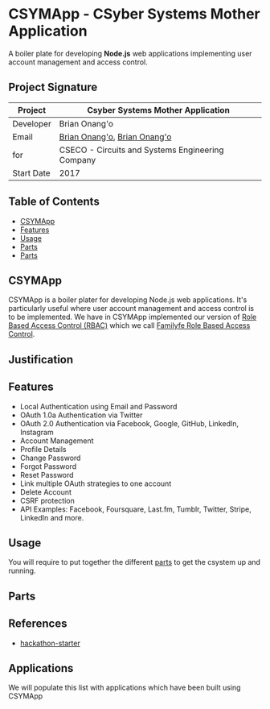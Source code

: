 # CSYMApp - CSyber Systems Mother Application
A boiler plate for developing **Node.js** web applications implementing user account management and access control.

## Project Signature
Project | **Csyber Systems Mother Application**
---|----------------
Developer | Brian Onang'o
Email  | [Brian Onang'o](mailto:brian@cseco.co.ke), [Brian Onang'o](mailto:surgbc@gmail.com)
for  | CSECO - Circuits and Systems Engineering Company
Start Date  | 2017 

## Table of Contents
- [CSYMApp](#csymapp)
- [Features](#features)
- [Usage](#usage)
- [Parts](#parts)
- [Parts](#references)

## CSYMApp
CSYMApp is a boiler plater for developing Node.js web applications. It's particularly useful where user account management and access control is to be implemented. We have in CSYMApp implemented our version of [Role Based Access Control (RBAC)](https://en.wikipedia.org/wiki/Role-based_access_control) which we call [Familyfe Role Based Access Control](https://github.com/csymapp/Familyfe_RBAC/).



## Justification


## Features
- Local Authentication using Email and Password
- OAuth 1.0a Authentication via Twitter
- OAuth 2.0 Authentication via Facebook, Google, GitHub, LinkedIn, Instagram
- Account Management
- Profile Details
- Change Password
- Forgot Password
- Reset Password
- Link multiple OAuth strategies to one account
- Delete Account
- CSRF protection
- API Examples: Facebook, Foursquare, Last.fm, Tumblr, Twitter, Stripe, LinkedIn and more.

## Usage
You will require to put together the different [parts](#parts) to get the csystem up and running.

## Parts


## References
- [hackathon-starter](https://github.com/sahat/hackathon-starter)

## Applications
We will populate this list with applications which have been built using CSYMApp